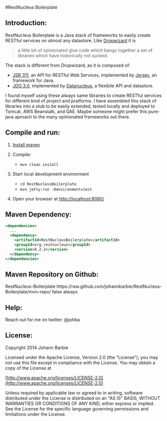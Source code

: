 #RestNucleus Boilerplate


## Introduction:

RestNucleus Boilerplate is a Java stack of frameworks to easily create RESTful services on almost any datastore. Like [Dropwizard](http://dropwizard.codahale.com/) it is
> a little bit of opinionated glue code which bangs together a set of libraries which have historically not sucked.

The stack is different from Dropwizard, as it is composed of:

* [JSR 311](http://jcp.org/en/jsr/detail?id=311), an API for RESTful Web Services, implemented by [Jersey](https://jersey.java.net/), an framework for Java.
* [JDO 3.0](http://db.apache.org/jdo/releases/release-3.0.cgi), implemented by [Datanucleus](http://www.datanucleus.org), a flexibile API and datastore.

I found myself using these always same libraries to create RESTful services for different kind of project and pratforms. I have assembled this stack of libraries into a stub to be easily extended, tested locally and deployed to Tomcat, AWS Beanstalk, and GAE. Maybe someone might prefer this pure-java aproach to the many opinionated frameworks out there. 


## Compile and run:

1. [Install maven](http://maven.apache.org/download.cgi#Installation_Instructions)

2. Compile: 
   * `mvn clean install`


3. Start local development environment
   * `cd RestNucleusBoilerplate`
   * `mvn jetty:run -Denvironment=test`


4. Open your browser at [http://localhost:8080/](http://localhost:8080/)

## Maven Dependency:

```xml
<dependencies>
  ...
  <dependency>
    <artifactId>RestNucleusBoilerplate</artifactId>
    <groupId>org.restnucleus</groupId>
    <version>0.2.2</version>
  </dependency>
</dependencies>
```

## Maven Repository on Github:
<repositories>
    <repository>
        <id>RestNucleus-Boilerplate</id>
        <url>https://raw.github.com/johannbarbie/RestNucleus-Boilerplate/mvn-repo/</url>
        <snapshots>
            <enabled>false</enabled>
            <updatePolicy>always</updatePolicy>
        </snapshots>
    </repository>
</repositories>

## Help:

Reach out for me on twitter: @johba

## License:

Copyright 2014 Johann Barbie

Licensed under the Apache License, Version 2.0 (the "License"); you may not use this file except in compliance with the License. You may obtain a copy of the License at

[http://www.apache.org/licenses/LICENSE-2.0](http://www.apache.org/licenses/LICENSE-2.0)

Unless required by applicable law or agreed to in writing, software distributed under the License is distributed on an "AS IS" BASIS, WITHOUT WARRANTIES OR CONDITIONS OF ANY KIND, either express or implied. See the License for the specific language governing permissions and limitations under the License.
